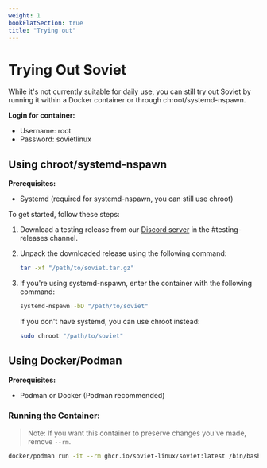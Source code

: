 ```yaml
---
weight: 1
bookFlatSection: true
title: "Trying out"
---
```


# Trying Out Soviet

While it's not currently suitable for daily use, you can still try out Soviet by running it within a Docker container or through chroot/systemd-nspawn.

**Login for container:**
- Username: root
- Password: sovietlinux

## Using chroot/systemd-nspawn
**Prerequisites:**
- Systemd (required for systemd-nspawn, you can still use chroot)

To get started, follow these steps:

1. Download a testing release from our [Discord server](https://discord.gg/5RVsSEej8M) in the #testing-releases channel.

2. Unpack the downloaded release using the following command:
   ```bash
   tar -xf "/path/to/soviet.tar.gz"
   ```
3. If you're using systemd-nspawn, enter the container with the following command:
   ```bash
   systemd-nspawn -bD "/path/to/soviet"
   ```
   If you don't have systemd, you can use chroot instead:
   ```bash
   sudo chroot "/path/to/soviet"
   ```

## Using Docker/Podman
**Prerequisites:**
- Podman or Docker (Podman recommended)

### Running the Container:
>Note: If you want this container to preserve changes you've made, remove `--rm`.
```bash
docker/podman run -it --rm ghcr.io/soviet-linux/soviet:latest /bin/bash
```

